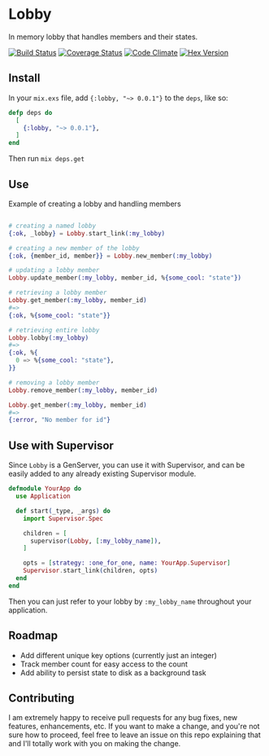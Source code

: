 # Lobby

In memory lobby that handles members and their states.

[![Build Status](https://travis-ci.org/MainShayne233/lobby.svg?branch=master)](https://travis-ci.org/MainShayne233/lobby)
[![Coverage Status](https://coveralls.io/repos/github/MainShayne233/lobby/badge.svg?branch=master)](https://coveralls.io/github/MainShayne233/lobby?branch=master)
[![Code Climate](https://codeclimate.com/github/MainShayne233/lobby/badges/gpa.svg)](https://codeclimate.com/github/MainShayne233/lobby)
[![Hex Version](http://img.shields.io/hexpm/v/lobby.svg?style=flat)](https://hex.pm/packages/lobby)



## Install
In your `mix.exs` file, add `{:lobby, "~> 0.0.1"}` to the `deps`, like so:
```elixir
defp deps do
  [
    {:lobby, "~> 0.0.1"},
  ]
end
```
Then run `mix deps.get`


## Use

Example of creating a lobby and handling members
```elixir

# creating a named lobby
{:ok, _lobby} = Lobby.start_link(:my_lobby)

# creating a new member of the lobby
{:ok, {member_id, member}} = Lobby.new_member(:my_lobby)

# updating a lobby member
Lobby.update_member(:my_lobby, member_id, %{some_cool: "state"})

# retrieving a lobby member
Lobby.get_member(:my_lobby, member_id)
#=>
{:ok, %{some_cool: "state"}}

# retrieving entire lobby
Lobby.lobby(:my_lobby)
#=>
{:ok, %{
  0 => %{some_cool: "state"},
}}

# removing a lobby member
Lobby.remove_member(:my_lobby, member_id)

Lobby.get_member(:my_lobby, member_id)
#=>
{:error, "No member for id"}
```

## Use with Supervisor

Since `Lobby` is a GenServer, you can use it with Supervisor, and can be easily added to any already existing Supervisor module.
```elixir
defmodule YourApp do
  use Application

  def start(_type, _args) do
    import Supervisor.Spec

    children = [
      supervisor(Lobby, [:my_lobby_name]),
    ]

    opts = [strategy: :one_for_one, name: YourApp.Supervisor]
    Supervisor.start_link(children, opts)
  end
end
```

Then you can just refer to your lobby by `:my_lobby_name` throughout your application.

## Roadmap

- Add different unique key options (currently just an integer)
- Track member count for easy access to the count
- Add ability to persist state to disk as a background task

## Contributing

I am extremely happy to receive pull requests for any bug fixes, new features, enhancements, etc. If you want to make a change, and you're not sure how to proceed, feel free to leave an issue on this repo explaining that and I'll totally work with you on making the change.
